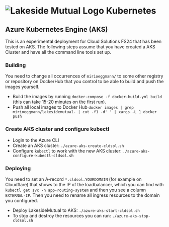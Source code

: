 # ![Lakeside Mutual Logo](./resources/logo-32x32.png) Kubernetes

## Azure Kubernetes Engine (AKS)

This is an experimental deployment for Cloud Solutions FS24 that has been tested on AKS. 
The following steps assume that you have created a AKS Cluster and have all the command line tools set up.

### Building

You need to change all occurrences of `mirioeggmann/` to some other registry or repository on DockerHub that you control to
be able to build and push the images yourself.

* Build the images by running `docker-compose -f docker-build.yml build` (this can take 15-20 minutes on the first run). 
* Push all local images to Docker Hub `docker images | grep mirioeggmann/lakesidemutual- | cut -f1 -d' ' | xargs -L 1 docker push`

### Create AKS cluster and configure kubectl

* Login to the Azure CLI
* Create an AKS cluster: `./azure-aks-create-cldsol.sh`
* Configure `kubectl` to work with the new AKS cluster: `./azure-aks-configure-kubectl-cldsol.sh`

### Deploying

You need to set an A-record `*.cldsol.YOURDOMAIN` (for example on Cloudflare) that shows to the IP of the loadbalancer, 
which you can find with `kubectl get svc -n app-routing-system` and then you see a column `EXTERNAL-IP`. 
Then you need to rename all ingress resources to the domain you configured.

* Deploy LakesideMutual to AKS: `./azure-aks-start-cldsol.sh`
* To stop and destroy the resources you can run: `./azure-aks-stop-cldsol.sh`
